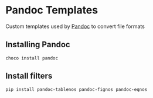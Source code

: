 # Pandoc Templates

Custom templates used by [Pandoc] to convert file formats

## Installing Pandoc

````batch
choco install pandoc
````

## Install filters
````
pip install pandoc-tablenos pandoc-fignos pandoc-eqnos
````

[Pandoc]: https://pandoc.org